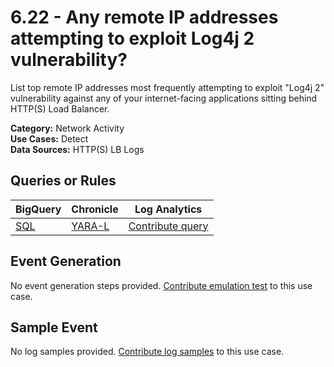 # 6.22 - Any remote IP addresses attempting to exploit Log4j 2 vulnerability?
List top remote IP addresses most frequently attempting to exploit "Log4j 2" vulnerability
against any of your internet-facing applications sitting behind HTTP(S) Load Balancer.


**Category:** Network Activity
</br>
**Use Cases:** Detect
</br>
**Data Sources:** HTTP(S) LB Logs
</br>



## Queries or Rules
BigQuery | Chronicle | Log Analytics
--- | --- | ---
[SQL](../../backends/bigquery/sql/6_22_log4j_exploit_attempts_remote_IP_address_list.sql) | [YARA-L](../../backends/chronicle/yaral/6_22_log4j_exploit_attempts_remote_IP_address_list.yaral) | [Contribute query](../../CONTRIBUTING.md)

## Event Generation
No event generation steps provided. [Contribute emulation test](../../CONTRIBUTING.md) to this use case.

## Sample Event
No log samples provided. [Contribute log samples](../../CONTRIBUTING.md) to this use case.

